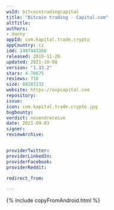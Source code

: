 ```yaml
---
wsId: bitcointradingcapital
title: "Bitcoin trading - Capital.com"
altTitle: 
authors:
- danny
appId: com.kapital.trade.crypto
appCountry: cz
idd: 1487443266
released: 2019-11-26
updated: 2021-10-08
version: "1.33.2"
stars: 4.76675
reviews: 716
size: 88287232
website: https://expcapital.com
repository: 
issue: 
icon: com.kapital.trade.crypto.jpg
bugbounty: 
verdict: nosendreceive
date: 2021-09-03
signer: 
reviewArchive:


providerTwitter: 
providerLinkedIn: 
providerFacebook: 
providerReddit: 

redirect_from:

---
```


{% include copyFromAndroid.html %}
